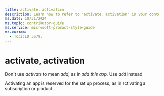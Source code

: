 ```yaml
---
title: activate, activation
description: Learn how to refer to "activate, activation" in your content.
ms.date: 10/31/2024
ms.topic: contributor-guide
ms.service: microsoft-product-style-guide
ms.custom:
  - TopicID 36791
---
```



# activate, activation

Don't use *activate* to mean *add,* as in *add this app.* Use *add* instead. 

Activating an app is reserved for the set up process, as in activating a subscription or product. 

